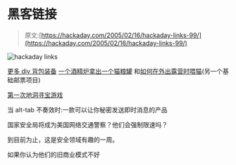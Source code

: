 # 黑客链接

> 原文:[https://hackaday.com/2005/02/16/hackaday-links-99/](https://hackaday.com/2005/02/16/hackaday-links-99/)

![hackaday links](img/26d62911933c59a58ee84554ca4165a9.png)

[更多 diy 背包装备](http://www.backpacking.net/makegear.html)
[一个酒精炉拿出一个猫粮罐](http://royrobinson.homestead.com/Cat_Stove.html)
和[如何在外出露营时喂猫](http://www.linuxjournal.com/article/7403)(另一个基础邮票项目)

[第一次地洞寻宝游戏](http://www.andrewthetechie.com/hunt.htm)

当 alt-tab 不奏效时:一款可以让你秘密发送即时消息的产品

国家安全局将成为美国网络交通警察？他们会强制限速吗？

到目前为止，这是安全领域有趣的一周。

如果你认为他们的旧商业模式不好